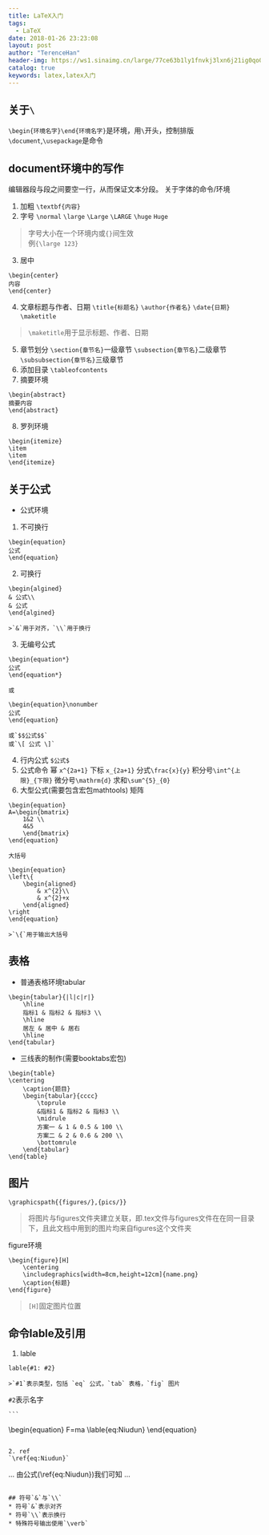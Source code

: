 ```yaml
---
title: LaTeX入门
tags:
  - LaTeX
date: 2018-01-26 23:23:08
layout: post
author: "TerenceHan"
header-img: https://ws1.sinaimg.cn/large/77ce63b1ly1fnvkj3lxn6j21ig0qo0v3.jpg
catalog: true
keywords: latex,latex入门
---
```


## 关于`\`
`\begin{环境名字}\end{环境名字}`是环境，用`\`开头，控制排版
`\document`,`\usepackage`是命令

## document环境中的写作
编辑器段与段之间要空一行，从而保证文本分段。
关于字体的命令/环境
1. 加粗 `\textbf{内容}`
2. 字号 `\normal` `\large` `\Large` `\LARGE` `\huge` `Huge`
> 字号大小在一个环境内或`{}`间生效    
例`{\large 123}`
3. 居中
```
\begin{center} 
内容 
\end{center}
```
4. 文章标题与作者、日期
`\title{标题名}`
`\author{作者名}`
`\date{日期}`
`\maketitle`
>`\maketitle`用于显示标题、作者、日期
5. 章节划分
`\section{章节名}`一级章节
`\subsection{章节名}`二级章节
`\subsubsection{章节名}`三级章节
6. 添加目录
`\tableofcontents`
7. 摘要环境
```
\begin{abstract}
摘要内容
\end{abstract}
```
8. 罗列环境
```
\begin{itemize}
\item    
\item    
\end{itemize}
```

## 关于公式
* 公式环境
1. 不可换行
```
\begin{equation}
公式    
\end{equation}
```

2. 可换行
```
\begin{algined}
& 公式\\
& 公式
\end{algined}
```
    >`&`用于对齐，`\\`用于换行  

3. 无编号公式
```
\begin{equation*}
公式
\end{equation*}
```
    或    
```
\begin{equation}\nonumber
公式
\end{equation}
```
    或`$$公式$$`    
    或`\[ 公式 \]`
4. 行内公式
`$公式$`
5. 公式命令
幂 `x^{2a+1}`
下标 `x_{2a+1}`
分式`\frac{x}{y}`
积分号`\int^{上限}_{下限}`
微分号`\mathrm{d}`
求和`\sum^{5}_{0}`
6. 大型公式(需要包含宏包mathtools)
矩阵
```
\begin{equation}
A=\begin{bmatrix}
    1&2 \\
    4&5
    \end{bmatrix}
\end{equation}
```

    大括号
```
\begin{equation}
\left\{
    \begin{aligned}
        & x^{2}\\
        & x^{2}+x
    \end{aligned}
\right
\end{equation}
```
    >`\{`用于输出大括号

## 表格
* 普通表格环境tabular
```
\begin{tabular}{|l|c|r|}
    \hline
    指标1 & 指标2 & 指标3 \\
    \hline
    居左 & 居中 & 居右
    \hline
\end{tabular}
```

* 三线表的制作(需要booktabs宏包)
```
\begin{table}
\centering
    \caption{题目}
    \begin{tabular}{cccc}
        \toprule
        &指标1 & 指标2 & 指标3 \\
        \midrule
        方案一 & 1 & 0.5 & 100 \\
        方案二 & 2 & 0.6 & 200 \\
        \bottomrule
    \end{tabular}
\end{table}
```

## 图片
```
\graphicspath{{figures/},{pics/}}
```
>将图片与figures文件夹建立关联，即.tex文件与figures文件在在同一目录下，且此文档中用到的图片均来自figures这个文件夹

figure环境
```
\begin{figure}[H]
    \centering
    \includegraphics[width=8cm,height=12cm]{name.png}
    \caption{标题}
\end{figure}
```

>`[H]`固定图片位置

## 命令lable及引用
1. lable
```
lable{#1: #2}
```
    >`#1`表示类型，包括 `eq` 公式，`tab` 表格，`fig` 图片
`#2`表示名字

    ```
\begin{equation}
    F=ma
    \lable{eq:Niudun}
\end{equation}
```

2. ref
`\ref{eq:Niudun}`
```
...
由公式(\ref{eq:Niudun})我们可知
...
```

## 符号`&`与`\\`
* 符号`&`表示对齐
* 符号`\\`表示换行
* 特殊符号输出使用`\verb`